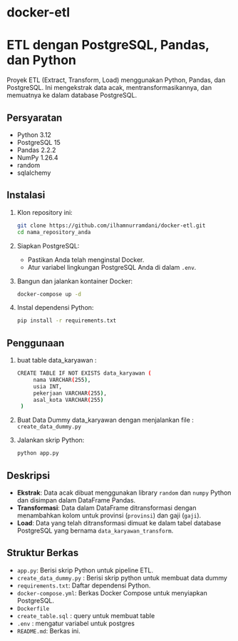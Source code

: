 # docker-etl
# ETL dengan PostgreSQL, Pandas, dan Python

Proyek ETL (Extract, Transform, Load) menggunakan Python, Pandas, dan PostgreSQL. Ini mengekstrak data acak, mentransformasikannya, dan memuatnya ke dalam database PostgreSQL.

## Persyaratan

- Python 3.12
- PostgreSQL 15
- Pandas 2.2.2
- NumPy 1.26.4
- random
- sqlalchemy

## Instalasi

1. Klon repository ini:

    ```bash
    git clone https://github.com/ilhamnurramdani/docker-etl.git
    cd nama_repository_anda
    ```

2. Siapkan PostgreSQL:
    - Pastikan Anda telah menginstal Docker.
    - Atur variabel lingkungan PostgreSQL Anda di dalam `.env`.

3. Bangun dan jalankan kontainer Docker:

    ```bash
    docker-compose up -d
    ```

4. Instal dependensi Python:

    ```bash
    pip install -r requirements.txt
    ```

## Penggunaan
1. buat table data_karyawan :
   ```bash
   CREATE TABLE IF NOT EXISTS data_karyawan (
        nama VARCHAR(255),
        usia INT,
        pekerjaan VARCHAR(255),
        asal_kota VARCHAR(255)
    )
   ```
2. Buat Data Dummy data_karyawan dengan menjalankan file : `create_data_dummy.py`

4. Jalankan skrip Python:

    ```bash
    python app.py
    ```

## Deskripsi

- **Ekstrak**: Data acak dibuat menggunakan library `random` dan `numpy` Python dan disimpan dalam DataFrame Pandas.
- **Transformasi**: Data dalam DataFrame ditransformasi dengan menambahkan kolom untuk provinsi (`provinsi`) dan gaji (`gaji`).
- **Load**: Data yang telah ditransformasi dimuat ke dalam tabel database PostgreSQL yang bernama `data_karyawan_transform`.

## Struktur Berkas

- `app.py`: Berisi skrip Python untuk pipeline ETL.
- `create_data_dummy.py` : Berisi skrip python untuk membuat data dummy
- `requirements.txt`: Daftar dependensi Python.
- `docker-compose.yml`: Berkas Docker Compose untuk menyiapkan PostgreSQL.
- `Dockerfile`
- `create_table.sql` : query untuk membuat table
- `.env` : mengatur variabel untuk postgres
- `README.md`: Berkas ini.
